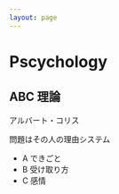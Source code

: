 ```yaml
---
layout: page
---
```


# Pscychology

## ABC 理論

アルバート・コリス

問題はその人の理由システム

* A できごと
* B 受け取り方
* C 感情


